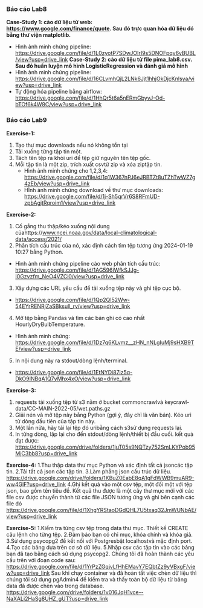 ### Báo cáo Lab8  
**Case-Study 1: cào dữ liệu từ web: https://www.google.com/finance/quote. Sau đó trực quan hóa dữ liệu đó bằng thư viện matplotlib.**
  - Hình ảnh minh chứng pipeline: https://drive.google.com/file/d/1L0zyotP7SDwJOIrI9s5DNOFpqv6yBUBL/view?usp=drive_link
**Case-Study 2: cào dữ liệu từ file pima_lab8.csv. Sau đó huấn luyện mô hình LogisticRegression và đánh giá mô hình**
  - Hình ảnh minh chứng pipeline: https://drive.google.com/file/d/16CLvmhQjL2LNk6Jjt1hhjOkDjcKnlsya/view?usp=drive_link
- Tự động hóa pipeline bằng airflow: https://drive.google.com/file/d/1HhQr5t6a5nERmGbyvJ-Od-bTOf6k4W8C/view?usp=drive_link

### Báo cáo Lab9
**Exercise-1:**
1. Tạo thư mục downloads nếu nó không tồn tại
2. Tải xuống từng tập tin một.
3. Tách tên tệp ra khỏi uri để tệp giữ nguyên tên tệp gốc.
4. Mỗi tập tin là một zip, trích xuất csvtừ zip ​​và xóa ziptập tin.
   - Hình ảnh minh chứng cho 1,2,3,4: https://drive.google.com/file/d/1q1W367nPJ6eJRBTZt8uTZhTwWZ7g4zEb/view?usp=drive_link
   - HÌnh ảnh minh chứng download về thư mục downloads: https://drive.google.com/file/d/1j-Sh5qrVr6S8RFmUD-zpbAgjtRqroim1/view?usp=drive_link
  
**Exercise-2:**
1. Cố gắng thu thập/kéo xuống nội dung củahttps://www.ncei.noaa.gov/data/local-climatological-data/access/2021/
2. Phân tích cấu trúc của nó, xác định cách tìm tệp tương ứng 2024-01-19 10:27	bằng Python.
  - Hình ảnh minh chứng pipeline cào web phân tích cấu trúc: https://drive.google.com/file/d/1AG596iWfkSJJg-I0Gzvzfm_NeO4VZCi0/view?usp=drive_link
3. Xây dựng các URL yêu cầu để tải xuống tệp này và ghi tệp cục bộ.
  - https://drive.google.com/file/d/1Qp2QI52Ww-54EYrRENRjZaSBksull_rv/view?usp=drive_link
4. Mở tệp bằng Pandas và tìm các bản ghi có cao nhất HourlyDryBulbTemperature.
  - Hình ảnh minh chứng: https://drive.google.com/file/d/1Dz7q6KLvmz__zHN_nNLgIuMj9sHXB9TE/view?usp=drive_link
5. In nội dung này ra stdout/dòng lệnh/terminal.
  - https://drive.google.com/file/d/1EtNYDi87iz5q-DkO9INBqA1Q7yMhx4xO/view?usp=drive_link

**Exercise-3:**
1. requests tải xuống tệp từ s3 nằm ở bucket commoncrawlvà keycrawl-data/CC-MAIN-2022-05/wet.paths.gz
2. Giải nén và mở tệp này bằng Python (gợi ý, đây chỉ là văn bản). Kéo uri từ dòng đầu tiên của tập tin này.
3. Một lần nữa, hãy tải lại tệp đó uribằng cách s3sử dụng requests lại.
4. In từng dòng, lặp lại cho đến stdout/dòng lệnh/thiết bị đầu cuối.
kết quả đạt được: https://drive.google.com/drive/folders/1juT05s9NQTzy752SmLKYPob95MjC3bb8?usp=drive_link
  
**Exercise-4:**
1.Thu thập data thư mục Python và xác định tất cả jsoncác tập tin.
2.Tải tất cả json các tập tin.
3.Làm phẳng json cấu trúc dữ liệu.
https://drive.google.com/drive/folders/1KBuZ0EabE8qA1gFdWWB9muAR9-ww4GlF?usp=drive_link
4.Ghi kết quả vào một csv tệp, một đối một với tệp json, bao gồm tên tiêu đề.
Kết quả thu được là một cây thư mục mới với các file csv được chuyển thành từ các file JSON tương ứng và ghi bên cạnh các file đó
https://drive.google.com/file/d/1XhgYRStaoDGdQHL7U5txaq32JmWUNbAE/view?usp=drive_link
  
**Exercise-5:**
1.Kiểm tra từng csv tệp trong data thư mục. Thiết kế CREATE câu lệnh cho từng tệp.
2.Đảm bảo bạn có chỉ mục, khóa chính và khóa giả.
3.Sử dụng psycopg2 để kết nối với Postgresbật localhostvà mặc định port.
4.Tạo các bảng dựa trên cơ sở dữ liệu.
5.Nhập csv các tập tin vào các bảng bạn đã tạo bằng cách sử dụng psycopg2.
Chúng tôi đã hoàn thành các yêu cầu trên với đoạn code sau:
https://drive.google.com/file/d/1YrPzZGqjvLfHhEMavY7EQbtZz9yVBxgF/view?usp=drive_link
Sau khi chạy container và đã hoàn tất việc chèn dữ liệu thì chúng tôi sử dụng pgAdmin4 để kiểm tra và thấy toàn bộ dữ liệu từ bảng data đã được chèn vào trong database.
https://drive.google.com/drive/folders/1v016JqH1vce--NaXALi2HaSg8UHZ_gUT?usp=drive_link
